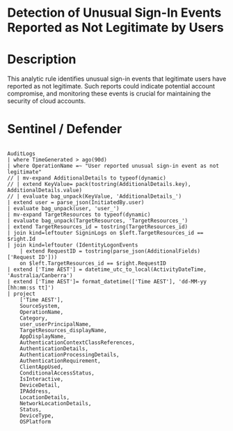 # Detection of Unusual Sign-In Events Reported as Not Legitimate by Users

# Description
This analytic rule identifies unusual sign-in events that legitimate users have reported as not legitimate. Such reports could indicate potential account compromise, and monitoring these events is crucial for maintaining the security of cloud accounts.

# Sentinel / Defender
```kql

AuditLogs
| where TimeGenerated > ago(90d)
| where OperationName =~ "User reported unusual sign-in event as not legitimate"
// | mv-expand AdditionalDetails to typeof(dynamic)
// | extend KeyValue= pack(tostring(AdditionalDetails.key), AdditionalDetails.value)
// | evaluate bag_unpack(KeyValue, 'AdditionalDetails_')
| extend user = parse_json(InitiatedBy.user)
| evaluate bag_unpack(user, 'user_')
| mv-expand TargetResources to typeof(dynamic)
| evaluate bag_unpack(TargetResources, 'TargetResources_')
| extend TargetResources_id = tostring(TargetResources_id)
| join kind=leftouter SigninLogs on $left.TargetResources_id == $right.Id
| join kind=leftouter (IdentityLogonEvents
    | extend RequestID = tostring(parse_json(AdditionalFields)['Request ID']))
    on $left.TargetResources_id == $right.RequestID
| extend ['Time AEST'] = datetime_utc_to_local(ActivityDateTime, 'Australia/Canberra')
| extend ['Time AEST']= format_datetime(['Time AEST'], 'dd-MM-yy [hh:mm:ss tt]')
| project
    ['Time AEST'],
    SourceSystem,
    OperationName,
    Category,
    user_userPrincipalName,
    TargetResources_displayName,
    AppDisplayName, 
    AuthenticationContextClassReferences,
    AuthenticationDetails,
    AuthenticationProcessingDetails,
    AuthenticationRequirement,
    ClientAppUsed,
    ConditionalAccessStatus,
    IsInteractive,
    DeviceDetail,
    IPAddress,
    LocationDetails,
    NetworkLocationDetails,
    Status,
    DeviceType,
    OSPlatform
```

